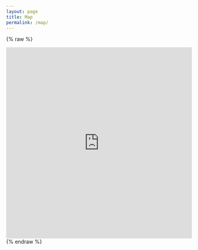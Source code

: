 ```yaml
---
layout: page
title: Map
permalink: /map/
---
```


{% raw %}
<iframe width="100%" height="520" frameborder="0" src="https://gabeguedes.carto.com/builder/5ad3c73c-a3ca-446c-9f82-945cabe52088/embed" allowfullscreen webkitallowfullscreen mozallowfullscreen oallowfullscreen msallowfullscreen></iframe>
{% endraw %}
